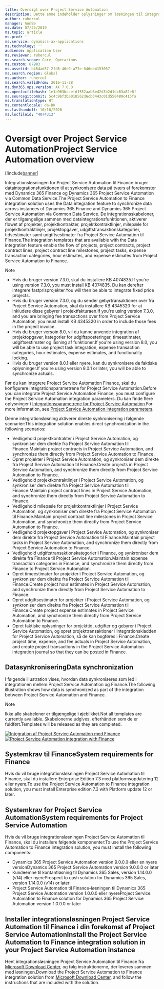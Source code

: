 ```yaml
---
title: Oversigt over Project Service Automation
description: Dette emne indeholder oplysninger om løsningen til integration af Dynamics 365 Project Service Automation i Dynamics 365 Finance.
author: ruhercul
manager: AnnBe
ms.date: 07/25/2019
ms.topic: article
ms.prod: ''
ms.service: dynamics-ax-applications
ms.technology: ''
audience: Application User
ms.reviewer: ruhercul
ms.search.scope: Core, Operations
ms.custom: 87983
ms.assetid: b454ad57-2fd6-46c9-a77e-646de4153067
ms.search.region: Global
ms.author: ruhercul
ms.search.validFrom: 2016-11-28
ms.dyn365.ops.version: AX 7.0.0
ms.openlocfilehash: 1e1a963bccefd1552aab6e42d3b2d1dc63a82e8f
ms.sourcegitcommit: 5c4c9bf3ba018562d6cb3443c01d550489c415fa
ms.translationtype: HT
ms.contentlocale: da-DK
ms.lasthandoff: 10/16/2020
ms.locfileid: "4074313"
---
```

# <a name="project-service-automation-overview"></a><span data-ttu-id="adaad-103">Oversigt over Project Service Automation</span><span class="sxs-lookup"><span data-stu-id="adaad-103">Project Service Automation overview</span></span>

[!include[banner](../includes/banner.md)]

<span data-ttu-id="adaad-104">Integrationsløsningen for Project Service Automation til Finance bruger dataintegrationsfunktionen til at synkronisere data på tværs af forekomster med Dynamics 365 Finance og Dynamics 365 Project Service Automation via Common Data Service.</span><span class="sxs-lookup"><span data-stu-id="adaad-104">The Project Service Automation to Finance integration solution uses the Data integration feature to synchronize data across instances of Dynamics 365 Finance and Dynamics 365 Project Service Automation via Common Data Service.</span></span> <span data-ttu-id="adaad-105">De integrationsskabeloner, der er tilgængelige sammen med dataintegrationsfunktionen, aktiverer flowet af projekter, projektkontrakter, projektkontraktlinjer, milepæle for projektkontraktlinjer, projektopgaver, udgiftstransaktionskategorier, tidsestimater samt udgiftsestimater fra Project Service Automation til Finance.</span><span class="sxs-lookup"><span data-stu-id="adaad-105">The integration templates that are available with the Data integration feature enable the flow of projects, project contracts, project contract lines, project contract line milestones, project tasks, expense transaction categories, hour estimates, and expense estimates from Project Service Automation to Finance.</span></span>

> [!NOTE]
> - <span data-ttu-id="adaad-106">Hvis du bruger version 7.3.0, skal du installere KB 4074835.</span><span class="sxs-lookup"><span data-stu-id="adaad-106">If you're using version 7.3.0, you must install KB 4074835.</span></span> <span data-ttu-id="adaad-107">Du kan derefter integrere fastprisprojekter.</span><span class="sxs-lookup"><span data-stu-id="adaad-107">You will then be able to integrate fixed price projects.</span></span>
> - <span data-ttu-id="adaad-108">Hvis du bruger version 7.3.0, og du sender gebyrtransaktioner over fra Project Service Automation, skal du installere KB 4345320 for at inkludere disse gebyrer i projektfakturaen.</span><span class="sxs-lookup"><span data-stu-id="adaad-108">If you're using version 7.3.0, and you are bringing fee transactions over from Project Service Automation, you must install KB 4345320 in order to include those fees in the project invoice.</span></span>
> - <span data-ttu-id="adaad-109">Hvis du bruger versoin 8.0, vil du kunne anvende integration af projektopgaver, kategorier for udgiftsposteringer, timeestimater, udgiftsestimater og låsning af funktioner.</span><span class="sxs-lookup"><span data-stu-id="adaad-109">If you're using version 8.0, you will be able to use project task integration, expense transaction categories, hour estimates, expense estimates, and functionality locking.</span></span>
> - <span data-ttu-id="adaad-110">Hvis du bruger version 8.0.1 eller nyere, kan du synkronisere de faktiske oplysninger.</span><span class="sxs-lookup"><span data-stu-id="adaad-110">If you're using version 8.0.1 or later, you will be able to synchronize actuals.</span></span>

<span data-ttu-id="adaad-111">Før du kan integrere Project Service Automation Finance, skal du konfigurere integrationsparametrene for Project Service Automation.</span><span class="sxs-lookup"><span data-stu-id="adaad-111">Before you can integrate Project Service Automation Finance, you must configure the Project Service Automation integration parameters.</span></span> <span data-ttu-id="adaad-112">Du kan finde flere oplysninger i [Integrationsparametrene for Project Service Automation](PSA-parameters.md).</span><span class="sxs-lookup"><span data-stu-id="adaad-112">For more information, see [Project Service Automation integration parameters](PSA-parameters.md).</span></span>

<span data-ttu-id="adaad-113">Denne integrationsløsning aktiverer direkte synkronisering i følgende scenarier:</span><span class="sxs-lookup"><span data-stu-id="adaad-113">This integration solution enables direct synchronization in the following scenarios:</span></span>

- <span data-ttu-id="adaad-114">Vedligehold projektkontrakter i Project Service Automation, og synkroniser dem direkte fra Project Service Automation til Finance.</span><span class="sxs-lookup"><span data-stu-id="adaad-114">Maintain project contracts in Project Service Automation, and synchronize them directly from Project Service Automation to Finance.</span></span>
- <span data-ttu-id="adaad-115">Opret projekter i Project Service Automation, og synkroniser dem direkte fra Project Service Automation til Finance.</span><span class="sxs-lookup"><span data-stu-id="adaad-115">Create projects in Project Service Automation, and synchronize them directly from Project Service Automation to Finance.</span></span>
- <span data-ttu-id="adaad-116">Vedligehold projektkontraktlinjer i Project Service Automation, og synkroniser dem direkte fra Project Service Automation til Finance.</span><span class="sxs-lookup"><span data-stu-id="adaad-116">Maintain project contract lines in Project Service Automation, and synchronize them directly from Project Service Automation to Finance.</span></span>
- <span data-ttu-id="adaad-117">Vedligehold milepæle for projektkontraktlinjer i Project Service Automation, og synkroniser dem direkte fra Project Service Automation til Finance.</span><span class="sxs-lookup"><span data-stu-id="adaad-117">Maintain project contract line milestones in Project Service Automation, and synchronize them directly from Project Service Automation to Finance.</span></span>
- <span data-ttu-id="adaad-118">Vedligehold projektopgaver i Project Service Automation, og synkroniser dem direkte fra Project Service Automation til Finance.</span><span class="sxs-lookup"><span data-stu-id="adaad-118">Maintain project tasks in Project Service Automation, and synchronize them directly from Project Service Automation to Finance.</span></span>
- <span data-ttu-id="adaad-119">Vedligehold udgiftstransaktionskategorier i Finance, og synkroniser dem direkte fra Finance til Project Service Automation.</span><span class="sxs-lookup"><span data-stu-id="adaad-119">Maintain expense transaction categories in Finance, and synchronize them directly from Finance to Project Service Automation.</span></span>
- <span data-ttu-id="adaad-120">Opret timeestimater for projekter i Project Service Automation, og synkroniser dem direkte fra Project Service Automation til Finance.</span><span class="sxs-lookup"><span data-stu-id="adaad-120">Create project hour estimates in Project Service Automation, and synchronize them directly from Project Service Automation to Finance.</span></span>
- <span data-ttu-id="adaad-121">Opret udgiftsestimater for projekter i Project Service Automation, og synkroniser dem direkte fra Project Service Automation til Finance.</span><span class="sxs-lookup"><span data-stu-id="adaad-121">Create project expense estimates in Project Service Automation, and synchronize them directly from Project Service Automation to Finance.</span></span>
- <span data-ttu-id="adaad-122">Opret faktiske oplysninger for projekttid, udgifter og gebyrer i Project Service Automation, og opret projekttransaktioner i integrationskladden for Project Service Automation, så de kan bogføres i Finance.</span><span class="sxs-lookup"><span data-stu-id="adaad-122">Create project time, expense, and fee actuals in Project Service Automation, and create project transactions in the Project Service Automation integration journal so that they can be posted in Finance.</span></span>

## <a name="data-synchronization"></a><span data-ttu-id="adaad-123">Datasynkronisering</span><span class="sxs-lookup"><span data-stu-id="adaad-123">Data synchronization</span></span>

<span data-ttu-id="adaad-124">I følgende illustration vises, hvordan data synkroniseres som led i integrationen mellem Project Service Automation og Finance.</span><span class="sxs-lookup"><span data-stu-id="adaad-124">The following illustration shows how data is synchronized as part of the integration between Project Service Automation and Finance.</span></span>

> [!NOTE]
> <span data-ttu-id="adaad-125">Ikke alle skabeloner er tilgængelige i øjeblikket.</span><span class="sxs-lookup"><span data-stu-id="adaad-125">Not all templates are currently available.</span></span> <span data-ttu-id="adaad-126">Skabelonerne udgives, efterhånden som de er fuldført.</span><span class="sxs-lookup"><span data-stu-id="adaad-126">Templates will be released as they are completed.</span></span>

<span data-ttu-id="adaad-127">[![Integration af Project Service Automation med Finance](./media/PSA-integration.png)](./media/PSA-integration.png)</span><span class="sxs-lookup"><span data-stu-id="adaad-127">[![Project Service Automation integration with Finance](./media/PSA-integration.png)](./media/PSA-integration.png)</span></span>

## <a name="system-requirements-for-finance"></a><span data-ttu-id="adaad-128">Systemkrav til Finance</span><span class="sxs-lookup"><span data-stu-id="adaad-128">System requirements for Finance</span></span>

<span data-ttu-id="adaad-129">Hvis du vil bruge integrationsløsningen Project Service Automation til Finance, skal du installere Enterprise Edition 7.3 med platformsopdatering 12 eller nyere.</span><span class="sxs-lookup"><span data-stu-id="adaad-129">To use the Project Service Automation to Finance integration solution, you must install Enterprise edition 7.3 with Platform update 12 or later.</span></span>

## <a name="system-requirements-for-project-service-automation"></a><span data-ttu-id="adaad-130">Systemkrav for Project Service Automation</span><span class="sxs-lookup"><span data-stu-id="adaad-130">System requirements for Project Service Automation</span></span>

<span data-ttu-id="adaad-131">Hvis du vil bruge integrationsløsningen Project Service Automation til Finance, skal du installere følgende komponenter:</span><span class="sxs-lookup"><span data-stu-id="adaad-131">To use the Project Service Automation to Finance integration solution, you must install the following components:</span></span>

- <span data-ttu-id="adaad-132">Dynamics 365 Project Service Automation version 9.0.0.0 eller en nyere version</span><span class="sxs-lookup"><span data-stu-id="adaad-132">Dynamics 365 Project Service Automation version 9.0.0.0 or later</span></span>
- <span data-ttu-id="adaad-133">Kundeemne til kontantløsning til Dynamics 365 Sales, version 1.14.0.0 (v14) eller nyere</span><span class="sxs-lookup"><span data-stu-id="adaad-133">Prospect to cash solution for Dynamics 365 Sales, version 1.14.0.0 (v14) or later</span></span>
- <span data-ttu-id="adaad-134">Project Service Automation til Finance-løsningen til Dynamics 365 Project Service Automation version 1.0.0.0 eller nyere</span><span class="sxs-lookup"><span data-stu-id="adaad-134">Project Service Automation to Finance solution for Dynamics 365 Project Service Automation version 1.0.0.0 or later</span></span>

## <a name="install-the-project-service-automation-to-finance-integration-solution-in-your-project-service-automation-instance"></a><span data-ttu-id="adaad-135">Installer integrationsløsningen Project Service Automation til Finance i din forekomst af Project Service Automation</span><span class="sxs-lookup"><span data-stu-id="adaad-135">Install the Project Service Automation to Finance integration solution in your Project Service Automation instance</span></span>

<span data-ttu-id="adaad-136">Hent integrationsløsningen Project Service Automation til Finance fra [Microsoft Download Center](https://www.microsoft.com/download/details.aspx?id=57016), og følg instruktionerne, der leveres sammen med løsningen.</span><span class="sxs-lookup"><span data-stu-id="adaad-136">Download the Project Service Automation to Finance integration solution from [Microsoft Download Center](https://www.microsoft.com/download/details.aspx?id=57016), and follow the instructions that are included with the solution.</span></span>
